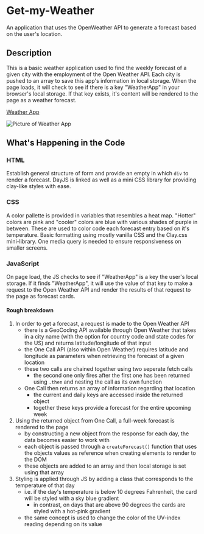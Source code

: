 # Get-my-Weather
An application that uses the OpenWeather API to generate a forecast based on the user's location.

## Description

This is a basic weather application used to find the weekly forecast of a given city with the employment of the Open Weather API. Each city is pushed to an array to save this app's information in local storage. When the page loads, it will check to see if there is a key "WeatherApp" in your browser's local storage. If that key exists, it's content will be rendered to the page as a weather forecast.

[Weather App](https://maxfrank13.github.io/Get-the-Weather/)

![Picture of Weather App](https://https://github.com/MaxFrank13/Get-the-Weather/blob/main/assets/app-photo.PNG)

## What's Happening in the Code

### HTML

Establish general structure of form and provide an empty in which `div` to render a forecast. DayJS is linked as well as a mini CSS library for providing clay-like styles with ease.

### CSS

A color pallette is provided in variables that resembles a heat map. "Hotter" colors are pink and "cooler" colors are blue with various shades of purple in between. These are used to color code each forecast entry based on it's temperature. Basic formatting using mostly vanilla CSS and the Clay.css mini-library. One media query is needed to ensure responsiveness on smaller screens.

### JavaScript

On page load, the JS checks to see if "WeatherApp" is a key the user's local storage. If it finds "WeatherApp", it will use the value of that key to make a request to the Open Weather API and render the results of that request to the page as forecast cards.

#### Rough breakdown 
1. In order to get a forecast, a request is made to the Open Weather API
    - there is a GeoCoding API available through Open Weather that takes in a city name (with the option for country code and state codes for the US) and returns latitude/longitude of that input
    - the One Call API (also within Open Weather) requires latitude and longitude as parameters when retrieving the forecast of a given location
    - these two calls are chained together using two seperate fetch calls
        - the second one only fires after the first one has been returned using `.then` and nesting the call as its own function
    - One Call then returns an array of information regarding that location
        - the current and daily keys are accessed inside the returned object
        - together these keys provide a forecast for the entire upcoming week
2. Using the returned object from One Call, a full-week forecast is rendered to the page
    - by constructing a new object from the response for each day, the data becomes easier to work with
    - each object is passed through a `createForecast()` function that uses the objects values as reference when creating elements to render to the DOM
    - these objects are added to an array and then local storage is set using that array
3. Styling is applied through JS by adding a class that corresponds to the temperature of that day
    - i.e. if the day's temperature is below 10 degrees Fahrenheit, the card will be styled with a sky blue gradient
        - in contrast, on days that are above 90 degrees the cards are styled with a hot-pink gradient
    - the same concept is used to change the color of the UV-index reading depending on its value
    


